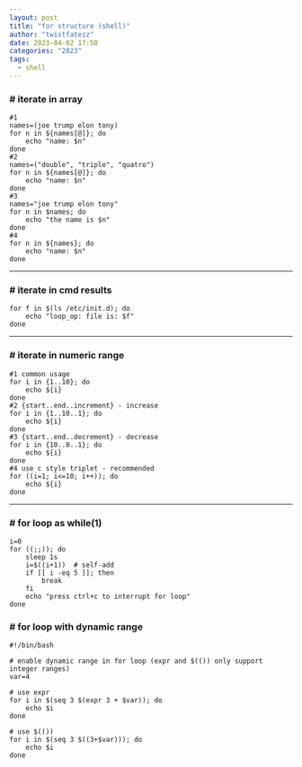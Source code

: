 ```yaml
---
layout: post
title: "for structure (shell)"
author: "twistfatezz"
date: 2023-04-02 17:50
categories: "2023"
tags:
  - shell
---
```

### # iterate in array
```shell
#1
names=(joe trump elon tony)
for n in ${names[@]}; do
    echo "name: $n"
done
#2
names=("double", "triple", "quatro")
for n in ${names[@]}; do
    echo "name: $n"
done
#3
names="joe trump elon tony"
for n in $names; do
    echo "the name is $n"
done
#4
for n in ${names}; do
    echo "name: $n"
done
```

<hr>

### # iterate in cmd results
```shell
for f in $(ls /etc/init.d); do
    echo "loop_op: file is: $f"
done
```

<hr>

### # iterate in numeric range
```shell
#1 common usage
for i in {1..10}; do
    echo ${i}
done
#2 {start..end..increment} - increase 
for i in {1..10..1}; do
    echo ${i}
done
#3 {start..end..decrement} - decrease
for i in {10..0..1}; do
    echo ${i}
done
#4 use c style triplet - recommended
for ((i=1; i<=10; i++)); do
    echo ${i}
done
```

<hr>

### # for loop as while(1)
```shell
i=0
for ((;;)); do
    sleep 1s
    i=$((i+1))  # self-add
    if [[ i -eq 5 ]]; then
        break
    fi
    echo "press ctrl+c to interrupt for loop"
done
```

### # for loop with dynamic range
```shell
#!/bin/bash

# enable dynamic range in for loop (expr and $(()) only support integer ranges)
var=4

# use expr
for i in $(seq 3 $(expr 3 + $var)); do
    echo $i
done

# use $(())
for i in $(seq 3 $((3+$var))); do
    echo $i
done
```
